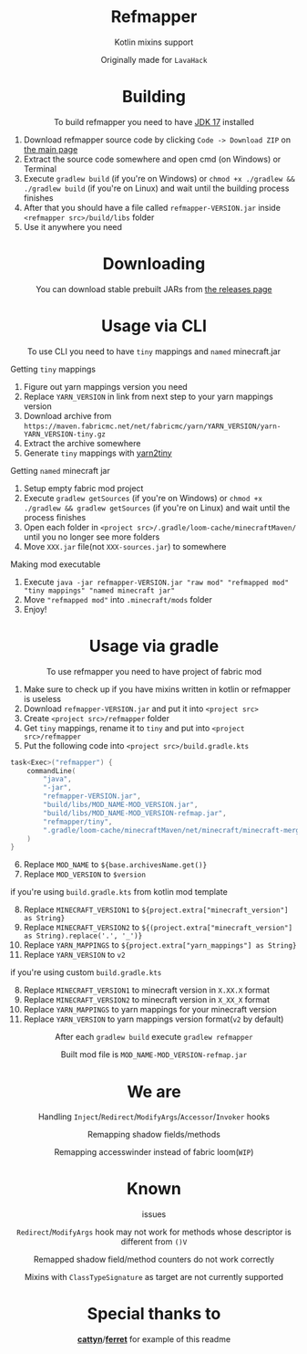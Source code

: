 <div align="center">

# Refmapper

Kotlin mixins support

Originally made for `LavaHack`

# Building

To build refmapper you need to have [JDK 17](https://www.oracle.com/java/technologies/javase/jdk17-archive-downloads.html) installed

</div>

1. Download refmapper source code by clicking `Code -> Download ZIP` on [the main page](https://github.com/kisman2000/refmapper)
2. Extract the source code somewhere and open cmd (on Windows) or Terminal
3. Execute `gradlew build` (if you're on Windows) or `chmod +x ./gradlew && ./gradlew build` (if you're on Linux) and wait until the building process finishes
4. After that you should have a file called `refmapper-VERSION.jar` inside `<refmapper src>/build/libs` folder
5. Use it anywhere you need

<div align="center">

# Downloading

You can download stable prebuilt JARs from [the releases page](https://github.com/kisman2000/refmapper/releases)

# Usage via CLI

To use CLI you need to have `tiny` mappings and `named` minecraft.jar

</div>

Getting `tiny` mappings

1. Figure out yarn mappings version you need
2. Replace `YARN_VERSION` in link from next step to your yarn mappings version
3. Download archive from `https://maven.fabricmc.net/net/fabricmc/yarn/YARN_VERSION/yarn-YARN_VERSION-tiny.gz`
4. Extract the archive somewhere
5. Generate `tiny` mappings with [yarn2tiny](https://github.com/kisman2000/yarn2tiny)

Getting `named` minecraft jar

1. Setup empty fabric mod project
2. Execute `gradlew getSources` (if you're on Windows) or `chmod +x ./gradlew && gradlew getSources` (if you're on Linux) and wait until the process finishes
3. Open each folder in `<project src>/.gradle/loom-cache/minecraftMaven/` until you no longer see more folders
4. Move `XXX.jar` file(not `XXX-sources.jar`) to somewhere

Making mod executable

1. Execute `java -jar refmapper-VERSION.jar "raw mod" "refmapped mod" "tiny mappings" "named minecraft jar"`
2. Move `"refmapped mod"` into `.minecraft/mods` folder
3. Enjoy!

<div align="center">

# Usage via gradle

To use refmapper you need to have project of fabric mod

</div>

1. Make sure to check up if you have mixins written in kotlin or refmapper is useless
2. Download `refmapper-VERSION.jar` and put it into `<project src>`
3. Create `<project src>/refmapper` folder
4. Get `tiny` mappings, rename it to `tiny` and put into `<project src>/refmapper`
5. Put the following code into `<project src>/build.gradle.kts`

```kotlin
task<Exec>("refmapper") {
    commandLine(
        "java",
        "-jar",
        "refmapper-VERSION.jar",
        "build/libs/MOD_NAME-MOD_VERSION.jar",
        "build/libs/MOD_NAME-MOD_VERSION-refmap.jar",
        "refmapper/tiny", 
        ".gradle/loom-cache/minecraftMaven/net/minecraft/minecraft-merged-project-root/MINECRAFT_VERSION1-net.fabricmc.yarn.MINECRAFT_VERSION2.YARN_MAPPINGS-YARN_VERSION/minecraft-merged-project-root-MINECRAFT_VERSION1-net.fabricmc.yarn.MINECRAFT_VERSION2.YARN_MAPPINGS-YARN_VERSION.jar"
    )
}
```

6. Replace `MOD_NAME` to `${base.archivesName.get()}`
7. Replace `MOD_VERSION` to `$version`

if you're using `build.gradle.kts` from kotlin mod template

8. Replace `MINECRAFT_VERSION1` to `${project.extra["minecraft_version"] as String}`
9. Replace `MINECRAFT_VERSION2` to `${(project.extra["minecraft_version"] as String).replace('.', '_')}`
10. Replace `YARN_MAPPINGS` to `${project.extra["yarn_mappings"] as String}`
11. Replace `YARN_VERSION` to `v2`

if you're using custom `build.gradle.kts`

8. Replace `MINECRAFT_VERSION1` to minecraft version in `X.XX.X` format 
9. Replace `MINECRAFT_VERSION2` to minecraft version in `X_XX_X` format 
10. Replace `YARN_MAPPINGS` to yarn mappings for your minecraft version 
11. Replace `YARN_VERSION` to yarn mappings version format(`v2` by default)

<div align="center">

After each `gradlew build` execute `gradlew refmapper`

Built mod file is `MOD_NAME-MOD_VERSION-refmap.jar`

# We are

Handling `Inject`/`Redirect`/`ModifyArgs`/`Accessor`/`Invoker` hooks

Remapping shadow fields/methods

Remapping accesswinder instead of fabric loom(`WIP`)

# Known
issues

`Redirect`/`ModifyArgs` hook may not work for methods whose descriptor is different from `()V`

Remapped shadow field/method counters do not work correctly

Mixins with `ClassTypeSignature` as target are not currently supported

# Special thanks to
[**cattyn**](https://github.com/cattyngmd)/[**ferret**](https://github.com/cattyngmd/ferret) for example of this readme

</div>
